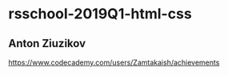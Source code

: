 # rsschool-2019Q1-html-css

## Anton Ziuzikov

https://www.codecademy.com/users/Zamtakaish/achievements
